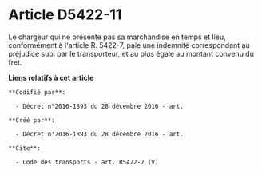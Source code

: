 # Article D5422-11

Le chargeur qui ne présente pas sa marchandise en temps et lieu, conformément à l'article R. 5422-7, paie une indemnité
correspondant au préjudice subi par le transporteur, et au plus égale au montant convenu du fret.

**Liens relatifs à cet article**

	**Codifié par**:

	  - Décret n°2016-1893 du 28 décembre 2016 - art.

	**Créé par**:

	  - Décret n°2016-1893 du 28 décembre 2016 - art.

	**Cite**:

	  - Code des transports - art. R5422-7 (V)
